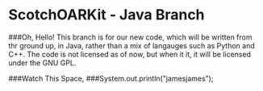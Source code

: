 # ScotchOARKit - Java Branch

###Oh, Hello! 
This branch is for our new code, which will be written from thr ground up, in Java, rather than a mix of langauges such as Python and C++. The code is not licensed as of now, but when it it, it will be licensed under the GNU GPL.

###Watch This Space,
###System.out.println("jamesjames");


